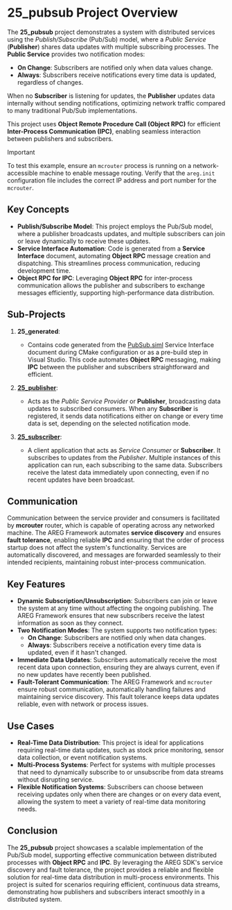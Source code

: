 # 25_pubsub Project Overview

The **25_pubsub** project demonstrates a system with distributed services using the *Publish/Subscribe* (Pub/Sub) model, where a *Public Service* (**Publisher**) shares data updates with multiple subscribing processes. The **Public Service** provides two notification modes:

- **On Change**: Subscribers are notified only when data values change.
- **Always**: Subscribers receive notifications every time data is updated, regardless of changes.

When no **Subscriber** is listening for updates, the **Publisher** updates data internally without sending notifications, optimizing network traffic compared to many traditional Pub/Sub implementations.

This project uses **Object Remote Procedure Call (Object RPC)** for efficient **Inter-Process Communication (IPC)**, enabling seamless interaction between publishers and subscribers.

> [!IMPORTANT]
> To test this example, ensure an `mcrouter` process is running on a network-accessible machine to enable message routing. Verify that the `areg.init` configuration file includes the correct IP address and port number for the `mcrouter`.

## Key Concepts

- **Publish/Subscribe Model**: This project employs the Pub/Sub model, where a publisher broadcasts updates, and multiple subscribers can join or leave dynamically to receive these updates.
- **Service Interface Automation**: Code is generated from a **Service Interface** document, automating **Object RPC** message creation and dispatching. This streamlines process communication, reducing development time.
- **Object RPC for IPC**: Leveraging **Object RPC** for inter-process communication allows the publisher and subscribers to exchange messages efficiently, supporting high-performance data distribution.

## Sub-Projects

1. **25_generated**:
   - Contains code generated from the [PubSub.siml](./services/PubSub.siml) Service Interface document during CMake configuration or as a pre-build step in Visual Studio. This code automates **Object RPC** messaging, making **IPC** between the publisher and subscribers straightforward and efficient.

2. **[25_publisher](./publisher/)**:
   - Acts as the *Public Service Provider* or **Publisher**, broadcasting data updates to subscribed consumers. When any **Subscriber** is registered, it sends data notifications either on change or every time data is set, depending on the selected notification mode.

3. **[25_subscriber](./subscriber/)**:
   - A client application that acts as *Service Consumer* or **Subscriber**. It subscribes to updates from the *Publisher*. Multiple instances of this application can run, each subscribing to the same data. Subscribers receive the latest data immediately upon connecting, even if no recent updates have been broadcast.

## Communication

Communication between the service provider and consumers is facilitated by **mcrouter** router, which is capable of operating across any networked machine. The AREG Framework automates **service discovery** and ensures **fault tolerance**, enabling reliable **IPC** and ensuring that the order of process startup does not affect the system's functionality. Services are automatically discovered, and messages are forwarded seamlessly to their intended recipients, maintaining robust inter-process communication.

## Key Features

- **Dynamic Subscription/Unsubscription**: Subscribers can join or leave the system at any time without affecting the ongoing publishing. The AREG Framework ensures that new subscribers receive the latest information as soon as they connect.
- **Two Notification Modes**: The system supports two notification types:
  - **On Change**: Subscribers are notified only when data changes.
  - **Always**: Subscribers receive a notification every time data is updated, even if it hasn't changed.
- **Immediate Data Updates**: Subscribers automatically receive the most recent data upon connection, ensuring they are always current, even if no new updates have recently been published.
- **Fault-Tolerant Communication**: The AREG Framework and `mcrouter` ensure robust communication, automatically handling failures and maintaining service discovery. This fault tolerance keeps data updates reliable, even with network or process issues.

## Use Cases

- **Real-Time Data Distribution**: This project is ideal for applications requiring real-time data updates, such as stock price monitoring, sensor data collection, or event notification systems.
- **Multi-Process Systems**: Perfect for systems with multiple processes that need to dynamically subscribe to or unsubscribe from data streams without disrupting service.
- **Flexible Notification Systems**: Subscribers can choose between receiving updates only when there are changes or on every data event, allowing the system to meet a variety of real-time data monitoring needs.

## Conclusion

The **25_pubsub** project showcases a scalable implementation of the Pub/Sub model, supporting effective communication between distributed processes with **Object RPC** and **IPC**. By leveraging the AREG SDK's service discovery and fault tolerance, the project provides a reliable and flexible solution for real-time data distribution in multi-process environments. This project is suited for scenarios requiring efficient, continuous data streams, demonstrating how publishers and subscribers interact smoothly in a distributed system.
